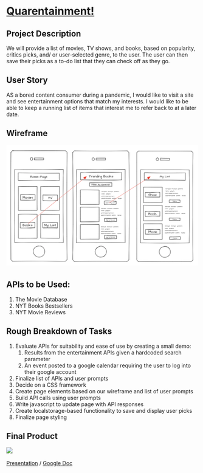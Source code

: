 # [Quarentainment!](https://jaredhennessy.github.io/Project-1/)

## Project Description

We will provide a list of movies, TV shows, and books, based on popularity, critics picks, and/ or user-selected genre, to the user. The user can then save their picks as a to-do list that they can check off as they go.

## User Story

AS a bored content consumer during a pandemic, I would like to visit a site and see entertainment options that match my interests. I would like to be able to keep a running list of items that interest me to refer back to at a later date.

## Wireframe

![wireframe](./instructions/project_one_wireframe_plus_flow.png)

## APIs to be Used:

1. The Movie Database
1. NYT Books Bestsellers
1. NYT Movie Reviews

## Rough Breakdown of Tasks

1. Evaluate APIs for suitability and ease of use by creating a small demo:
   1. Results from the entertainment APIs given a hardcoded search parameter
   1. An event posted to a google calendar requiring the user to log into their google account
1. Finalize list of APIs and user prompts
1. Decide on a CSS framework
1. Create page elements based on our wireframe and list of user prompts
1. Build API calls using user prompts
1. Write javascript to update page with API responses
1. Create localstorage-based functionality to save and display user picks
1. Finalize page styling

## Final Product
![](assets/quarentainment.gif)

[Presentation](https://docs.google.com/presentation/d/1pvZ3rgUWRPgU2WE8rQapWcu3h80zWPdLR9JtOz9KZ7s/edit?usp=sharing) / 
[Google Doc](https://docs.google.com/document/d/1qSXLjNX8n7eSAlZKDSzRrDoXKOSOcxz3vYO1R1BT3Gc/edit?usp=sharing)
